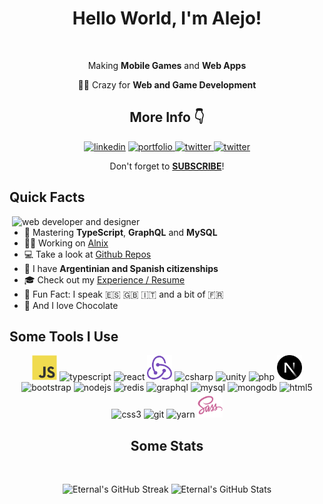 <div align="center">
  <h1 align="center"><strong>Hello World, I'm Alejo!</strong></h1><br>
  <p align="center">Making <b>Mobile Games</b> and <b>Web Apps</b></p>
  <p align="center">👨‍💻 Crazy for <b>Web and Game Development</b></p>
  
  
</div>

<h2 align="center">More Info 👇</h2>

<p align="center">
  <a target="_blank" href="https://www.linkedin.com/in/alejosilvalau/"
    ><img
      src="https://img.shields.io/badge/-LinkedIn-0e76a8?style=for-the-badge&logo=LinkedIn"
      alt="linkedin"
  /></a>
    <a target="_blank" href="https://alejosilvalau.netlify.app/">
      <img
      src="https://img.shields.io/badge/-Portfolio-004aa8?style=for-the-badge&logo=Opsgenie"
      alt="portfolio"
      />
    </a> 
    <a target="_blank" href="https://www.youtube.com/@AlnixDev">
      <img
      src="https://img.shields.io/badge/-Youtube-b2071d?style=for-the-badge&logo=Youtube&logoColor=white"
      alt="twitter"
      />
    </a>
  <a target="_blank" href="https://twitter.com/alnixdev"
    ><img
      src="https://img.shields.io/badge/-Twitter-1ca0f1?style=for-the-badge&logo=Twitter&logoColor=white"
      alt="twitter"
  /></a>
</p>

<p align="center">Don't forget to <a href="https://www.youtube.com/@AlnixDev" target="_blank"><strong>SUBSCRIBE</strong></a>!</p>
<h2>Quick Facts</h2>
<img
  align="right"
  width="500px"
  heigth="205px"
  src="https://31.media.tumblr.com/db6a386e716b7f58c9cf0b86b33e83ad/tumblr_mgf0y2MZOB1rk2g45o1_500.gif"
  alt="web developer and designer"
  loop="true"  
/>
<ul>
  <li>
    🎯 Mastering <strong>TypeScript</strong>, <strong>GraphQL</strong> and <strong>MySQL</strong> 
  </li>
  <li>
    👨‍💻 Working on
    <a href="https://www.youtube.com/@AlnixDev">Alnix</a>
  </li>
  <li>
    💻 Take a look at 
    <a href="https://github.com/alejosilvalau?tab=repositories">Github Repos</a>
  </li>
  <li>
    🛂 I have <strong>Argentinian and Spanish citizenships</strong>
  </li>
  <li>
    🎓 Check out my
    <a
      href="https://drive.google.com/file/d/1jA4HBNJdaAWOs-FM_0qTME36tikZDCwi/view?usp=sharing"
      alt="experience-resume"
      >Experience / Resume</a
    >
  </li>
  <li>🎉 Fun Fact: I speak 🇪🇸 🇬🇧 🇮🇹 and a bit of 🇫🇷</li>
  <li>🍫 And I love Chocolate</li>
</ul>

<h2>Some Tools I Use </h2>
<p align="center">
  <img
    src="https://raw.githubusercontent.com/devicons/devicon/master/icons/javascript/javascript-original.svg"
    alt="javascript"
    width="40"
    height="40"
  />
  <img src="https://cdn.jsdelivr.net/gh/devicons/devicon@latest/icons/typescript/typescript-original.svg" 
    alt="typescript"
    width="40"
    height="40"
  />      
  <img
    src="https://cdn.jsdelivr.net/gh/devicons/devicon@latest/icons/react/react-original-wordmark.svg"
    alt="react"
    width="40"
    height="40"
  />
  <img
    src="https://raw.githubusercontent.com/devicons/devicon/master/icons/redux/redux-original.svg"
    alt="redux"
    width="40"
    height="40"
  />
  <img src="https://cdn.jsdelivr.net/gh/devicons/devicon@latest/icons/csharp/csharp-original.svg" 
    alt="csharp"
    width="40"
    height="40"
    />
  <img src="https://cdn.jsdelivr.net/gh/devicons/devicon@latest/icons/unity/unity-original.svg"   
    alt="unity"
    width="40"
    height="40"
  />        
  <img
    src="https://cdn.jsdelivr.net/gh/devicons/devicon@latest/icons/php/php-original.svg"
    alt="php"
    width="40"
    height="40"
  />
  <img
    src="https://raw.githubusercontent.com/devicons/devicon/master/icons/nextjs/nextjs-original.svg"
    alt="nextjs"
    width="40"
    height="40"
  />
  <img
    src="https://cdn.jsdelivr.net/gh/devicons/devicon@latest/icons/bootstrap/bootstrap-original-wordmark.svg"
    alt="bootstrap"
    width="40"
    height="40"
  />
  <img
    src="https://cdn.jsdelivr.net/gh/devicons/devicon@latest/icons/nodejs/nodejs-plain-wordmark.svg"
    alt="nodejs"
    width="40"
    height="40"
  />
  <img
    src="https://cdn.jsdelivr.net/gh/devicons/devicon@latest/icons/redis/redis-plain-wordmark.svg"
    alt="redis"
    width="40"
    height="40"
  />
  <img
    src="https://cdn.jsdelivr.net/gh/devicons/devicon@latest/icons/graphql/graphql-plain-wordmark.svg"
    alt="graphql"
    width="40"
    height="40"
  />
  <img
    src="https://cdn.jsdelivr.net/gh/devicons/devicon@latest/icons/mysql/mysql-original-wordmark.svg"
    alt="mysql"
    width="40"
    height="40"
  />
  <img
    src="https://cdn.jsdelivr.net/gh/devicons/devicon@latest/icons/mongodb/mongodb-plain-wordmark.svg"
    alt="mongodb"
    width="40"
    height="40"
  />
  <img
    src="https://cdn.jsdelivr.net/gh/devicons/devicon@latest/icons/html5/html5-plain-wordmark.svg"
    alt="html5"
    width="40"
    height="40"
  />
  <img
    src="https://cdn.jsdelivr.net/gh/devicons/devicon@latest/icons/css3/css3-plain-wordmark.svg"
    alt="css3"
    width="40"
    height="40"
  />
  <img
    src="https://cdn.jsdelivr.net/gh/devicons/devicon@latest/icons/git/git-plain-wordmark.svg"
    alt="git"
    width="40"
    height="40"
  />
  <img
    src="https://cdn.jsdelivr.net/gh/devicons/devicon@latest/icons/yarn/yarn-original-wordmark.svg"
    alt="yarn"
    width="40"
    height="40"
  />
    <img
    src="https://raw.githubusercontent.com/devicons/devicon/master/icons/sass/sass-original.svg"
    alt="sass"
    width="40"
    height="40"
  />
</p>

<h2 align="center">Some Stats</h2>
<br />
<p align="center">
  <img
    width="370px"
    alt="Eternal's GitHub Streak"
    src="https://github-readme-streak-stats-ruby-one.vercel.app?user=alejosilvalau&background=ffffff00&hide_border=true&stroke=878787&ring=296dda&fire=296dda&currStreakNum=878787&sideNums=878787&currStreakLabel=878787&sideLabels=878787&dates=878787"
  />
<img
    width="370px"
    alt="Eternal's GitHub Stats"
    src="https://github-readme-stats.vercel.app/api?username=alejosilvalau&custom_title=Overall+Activity&show_icons=true&hide_border=true&count_private=true&bg_color=ffffff00&title_color=2e7eff&text_color=878787&icon_color=2e7eff"
  />
</p>
